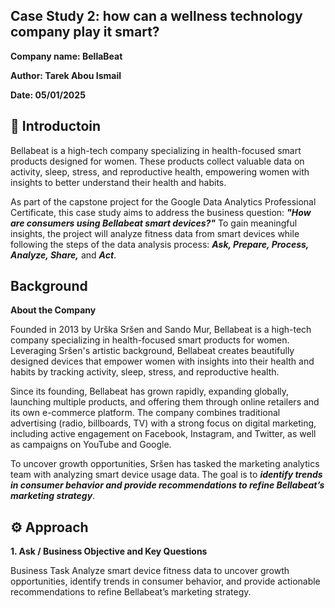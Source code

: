 ## Case Study 2: how can a wellness technology company play it smart? ##

**Company name: BellaBeat**

**Author: Tarek Abou Ismail**

**Date: 05/01/2025**

## 📝 Introductoin ##

Bellabeat is a high-tech company specializing in health-focused smart products designed for women. These products collect valuable data on activity, sleep, stress, and reproductive health, empowering women with insights to better understand their health and habits.

As part of the capstone project for the Google Data Analytics Professional Certificate, this case study aims to address the business question: ***"How are consumers using Bellabeat smart devices?"*** To gain meaningful insights, the project will analyze fitness data from smart devices while following the steps of the data analysis process: ***Ask, Prepare, Process, Analyze, Share,*** and ***Act***.

## Background ##

**About the Company**

Founded in 2013 by Urška Sršen and Sando Mur, Bellabeat is a high-tech company specializing in health-focused smart products for women. Leveraging Sršen's artistic background, Bellabeat creates beautifully designed devices that empower women with insights into their health and habits by tracking activity, sleep, stress, and reproductive health.

Since its founding, Bellabeat has grown rapidly, expanding globally, launching multiple products, and offering them through online retailers and its own e-commerce platform. The company combines traditional advertising (radio, billboards, TV) with a strong focus on digital marketing, including active engagement on Facebook, Instagram, and Twitter, as well as campaigns on YouTube and Google.

To uncover growth opportunities, Sršen has tasked the marketing analytics team with analyzing smart device usage data. The goal is to ***identify trends in consumer behavior and provide recommendations to refine Bellabeat’s marketing strategy***.

## ⚙ Approach ##

**1. Ask / Business Objective and Key Questions**

Business Task
Analyze smart device fitness data to uncover growth opportunities, identify trends in consumer behavior, and provide actionable recommendations to refine Bellabeat’s marketing strategy.



